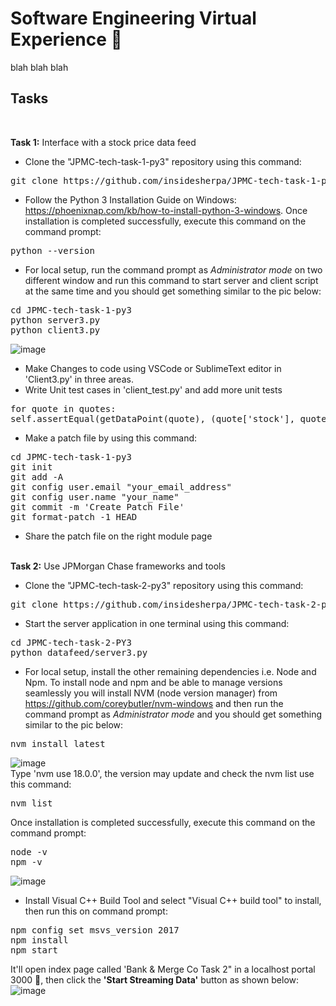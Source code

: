 # Software Engineering Virtual Experience :walking:

blah blah blah
## Tasks
<br />

<b>Task 1:</b> Interface with a stock price data feed 
</br>
* Clone the "JPMC-tech-task-1-py3" repository using this command:
<pre>
git clone https://github.com/insidesherpa/JPMC-tech-task-1-py3.git
</pre>

* Follow the Python 3 Installation Guide on Windows: https://phoenixnap.com/kb/how-to-install-python-3-windows. Once installation is completed successfully, execute this command on the command prompt:
<pre>
python --version
</pre>

* For local setup, run the command prompt as <i>Administrator mode</i> on two different window and run this command to start server and client script at the same time and you should get something similar to the pic below:
<pre>
cd JPMC-tech-task-1-py3
python server3.py
python client3.py
</pre>
![image](https://user-images.githubusercontent.com/89456649/166102697-2e5eff89-8002-45e9-a3a8-8d5b8ad86b49.png)
* Make Changes to code using VSCode or SublimeText editor in 'Client3.py' in three areas.
* Write Unit test cases in 'client_test.py' and add more unit tests
<pre>
for quote in quotes:
self.assertEqual(getDataPoint(quote), (quote['stock'], quote['top_bid']['price'], quote['top_ask']['price'], (quote['top_bid']['price'] + quote['top_ask']['price'])/2))
</pre>
* Make a patch file by using this command:
<pre>
cd JPMC-tech-task-1-py3
git init
git add -A
git config user.email "your_email_address"
git config user.name "your_name"
git commit -m 'Create Patch File'
git format-patch -1 HEAD
</pre>
* Share the patch file on the right module page
<br/>
<b>Task 2:</b> Use JPMorgan Chase frameworks and tools

* Clone the "JPMC-tech-task-2-py3" repository using this command:
<pre>
git clone https://github.com/insidesherpa/JPMC-tech-task-2-py3.git
</pre>
* Start the server application in one terminal using this command:
<pre>
cd JPMC-tech-task-2-PY3
python datafeed/server3.py
</pre>
* For local setup, install the other remaining dependencies i.e. Node and Npm. To install node and npm and be able to manage versions seamlessly you will install NVM (node version manager) from https://github.com/coreybutler/nvm-windows and then run the command prompt as <i>Administrator mode</i> and you should get something similar to the pic below:
<pre>
nvm install latest
</pre>
![image](https://user-images.githubusercontent.com/89456649/166103492-36e3570c-37f9-4d99-947d-468a19179b24.png)
</br>Type 'nvm use 18.0.0', the version may update and check the nvm list use this command:
<pre>
nvm list
</pre>
Once installation is completed successfully, execute this command on the command prompt:
<pre>
node -v
npm -v
</pre>
![image](https://user-images.githubusercontent.com/89456649/166104012-0109dc2e-c1b1-4870-af54-9015275b89e7.png)
* Install Visual C++ Build Tool and select "Visual C++ build tool" to install, then run this on command prompt:
<pre>
npm config set msvs_version 2017
npm install
npm start
</pre>
It'll open index page called 'Bank & Merge Co Task 2" in a localhost portal 3000  :tada:, then click the <b>'Start Streaming Data'</b> button as shown below:  
![image](https://user-images.githubusercontent.com/89456649/166106268-4149b2c6-48fa-4f80-8c86-a3c04f811386.png)
